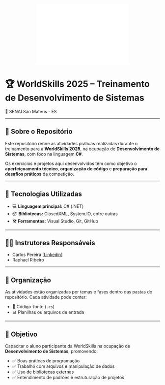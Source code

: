 <p align="center">
  <img src="WS_Logo_White_RGB.png" alt="WorldSkills Logo" width="300"/>
</p>

# 🏆 WorldSkills 2025 – Treinamento de Desenvolvimento de Sistemas  
📍 SENAI São Mateus - ES

---

## 📁 Sobre o Repositório

Este repositório reúne as atividades práticas realizadas durante o treinamento para a **WorldSkills 2025**, na ocupação de **Desenvolvimento de Sistemas**, com foco na linguagem **C#**.

Os exercícios e projetos aqui desenvolvidos têm como objetivo o **aperfeiçoamento técnico**, **organização de código** e **preparação para desafios práticos** da competição.

---

## 🧰 Tecnologias Utilizadas

- 💻 **Linguagem principal:** C# (.NET)  
- 📦 **Bibliotecas:** ClosedXML, System.IO, entre outras  
- 🛠️ **Ferramentas:** Visual Studio, Git, GitHub  

---

## 👨‍🏫 Instrutores Responsáveis

- Carlos Pereira
  [[Linkedin](https://www.linkedin.com/in/raphaelsouzaribeiro/)]
- Raphael Ribeiro  

---

## 📎 Organização

As atividades estão organizadas por temas e fases dentro das pastas do repositório. Cada atividade pode conter:

- 📄 Código-fonte (`.cs`)  
- 📊 Planilhas ou arquivos de entrada  

---

## 📌 Objetivo

Capacitar o aluno participante da WorldSkills na ocupação de **Desenvolvimento de Sistemas**, promovendo:

- ✅ Boas práticas de programação  
- ✅ Trabalho com arquivos e manipulação de dados  
- ✅ Uso de bibliotecas externas  
- ✅ Entendimento de padrões e estruturação de projetos  
